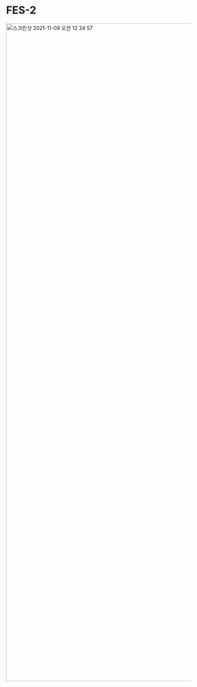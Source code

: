 # FES-2
<img width="1791" alt="스크린샷 2021-11-09 오전 12 24 57" src="https://user-images.githubusercontent.com/67595495/140769907-c2f076b6-333e-443d-a2f7-96df372f88ad.png">
